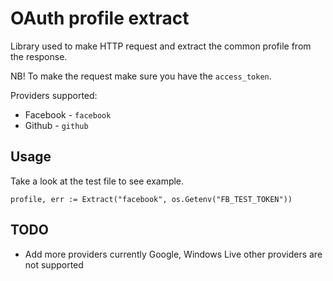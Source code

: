 
# OAuth profile extract

Library used to make HTTP request and extract the common profile from the response.

NB! To make the request make sure you have the `access_token`.

Providers supported:

  - Facebook - `facebook`
  - Github - `github`

## Usage

Take a look at the test file to see example.

```
profile, err := Extract("facebook", os.Getenv("FB_TEST_TOKEN"))
```

## TODO

  - Add more providers currently Google, Windows Live other providers are not supported
